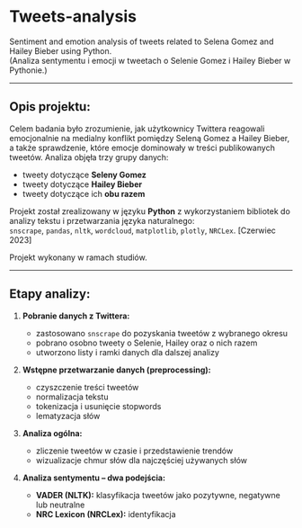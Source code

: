 # Tweets-analysis
Sentiment and emotion analysis of tweets related to Selena Gomez and Hailey Bieber using Python.  
(Analiza sentymentu i emocji w tweetach o Selenie Gomez i Hailey Bieber w Pythonie.)

---

## Opis projektu:  
Celem badania było zrozumienie, jak użytkownicy Twittera reagowali emocjonalnie na medialny konflikt pomiędzy Seleną Gomez a Hailey Bieber, a także sprawdzenie, które emocje dominowały w treści publikowanych tweetów. Analiza objęła trzy grupy danych:  
- tweety dotyczące **Seleny Gomez**  
- tweety dotyczące **Hailey Bieber**  
- tweety dotyczące ich **obu razem**  

Projekt został zrealizowany w języku **Python** z wykorzystaniem bibliotek do analizy tekstu i przetwarzania języka naturalnego:  
`snscrape`, `pandas`, `nltk`, `wordcloud`, `matplotlib`, `plotly`, `NRCLex`. [Czerwiec 2023]
 
Projekt wykonany w ramach studiów.  

---

## Etapy analizy:  
1. **Pobranie danych z Twittera:**  
   - zastosowano `snscrape` do pozyskania tweetów z wybranego okresu  
   - pobrano osobno tweety o Selenie, Hailey oraz o nich razem
   - utworzono listy i ramki danych dla dalszej analizy

2. **Wstępne przetwarzanie danych (preprocessing):**  
   - czyszczenie treści tweetów 
   - normalizacja tekstu
   - tokenizacja i usunięcie stopwords  
   - lematyzacja słów

3. **Analiza ogólna:**  
   - zliczenie tweetów w czasie i przedstawienie trendów
   - wizualizacje chmur słów dla najczęściej używanych słów  

4. **Analiza sentymentu – dwa podejścia:**  
   - **VADER (NLTK):** klasyfikacja tweetów jako pozytywne, negatywne lub neutralne
   - **NRC Lexicon (NRCLex):** identyfikacja
